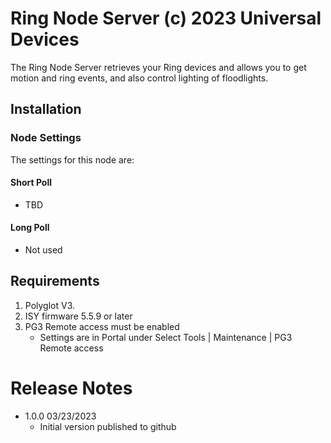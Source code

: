 
# Ring Node Server (c) 2023 Universal Devices

The Ring Node Server retrieves your Ring devices and allows you to 
get motion and ring events, and also control lighting of floodlights.

## Installation


### Node Settings
The settings for this node are:

#### Short Poll
   * TBD
#### Long Poll
   * Not used

## Requirements

1. Polyglot V3.
2. ISY firmware 5.5.9 or later
3. PG3 Remote access must be enabled
   * Settings are in Portal under Select Tools | Maintenance | PG3 Remote access

# Release Notes

- 1.0.0 03/23/2023
   - Initial version published to github
